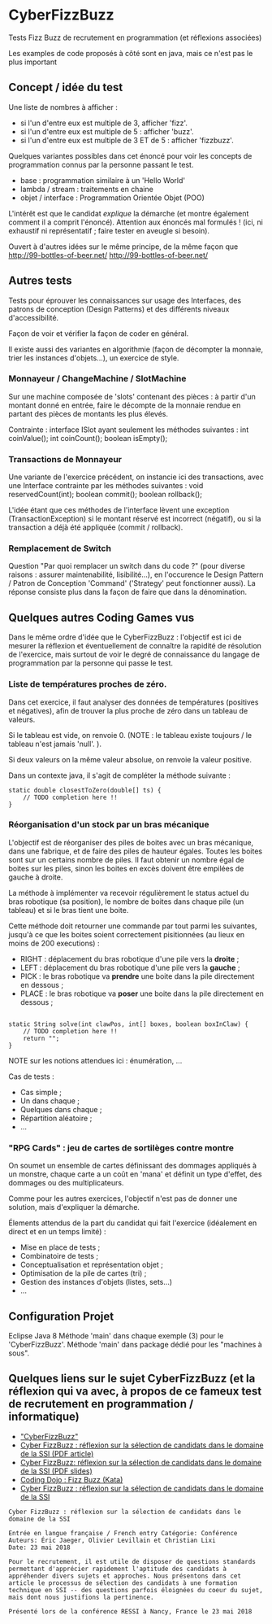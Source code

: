 # CyberFizzBuzz
Tests Fizz Buzz de recrutement en programmation (et réflexions associées)

Les examples de code proposés à côté sont en java, mais ce n'est pas le plus important

## Concept / idée du test

Une liste de nombres à afficher : 
* si l'un d'entre eux est multiple de 3, afficher 'fizz'. 
* si l'un d'entre eux est multiple de 5 : afficher 'buzz'. 
* si l'un d'entre eux est multiple de 3 ET de 5 : afficher 'fizzbuzz'. 

Quelques variantes possibles dans cet énoncé pour voir les concepts de programmation connus par la personne passant le test. 
* base : programmation similaire à un 'Hello World'
* lambda / stream : traitements en chaine
* objet / interface : Programmation Orientée Objet (POO)

L'intérêt est que le candidat *explique* la démarche (et montre également comment il a comprit l'énoncé). Attention aux énoncés mal formulés ! (ici, ni exhaustif ni représentatif ; faire tester en aveugle si besoin). 

Ouvert à d'autres idées sur le même principe, de la même façon que http://99-bottles-of-beer.net/ <http://99-bottles-of-beer.net/>

## Autres tests

Tests pour éprouver les connaissances sur usage des Interfaces, des patrons de conception (Design Patterns) et des différents niveaux d'accessibilité. 

Façon de voir et vérifier la façon de coder en général. 

Il existe aussi des variantes en algorithmie (façon de décompter la monnaie, trier les instances d'objets...), un exercice de style. 

### Monnayeur / ChangeMachine / SlotMachine

Sur une machine composée de 'slots' contenant des pièces : à partir d'un montant donné en entrée, faire le décompte de la monnaie rendue en partant des pièces de montants les plus élevés. 

Contrainte : interface ISlot ayant seulement les méthodes suivantes : int coinValue(); int coinCount(); boolean isEmpty();

### Transactions de Monnayeur

Une variante de l'exercice précédent, on instancie ici des transactions, avec une Interface contrainte par les méthodes suivantes : void reservedCount(int); boolean commit(); boolean rollback();

L'idée étant que ces méthodes de l'interface lèvent une exception (TransactionException) si le montant réservé est incorrect (négatif), ou si la transaction a déjà été appliquée (commit / rollback). 

### Remplacement de Switch

Question "Par quoi remplacer un switch dans du code ?" (pour diverse raisons : assurer maintenabilité, lisibilité...), en l'occurence le Design Pattern / Patron de Conception 'Command' ('Strategy' peut fonctionner aussi). La réponse consiste plus dans la façon de faire que dans la dénomination. 

## Quelques autres Coding Games vus

Dans le même ordre d'idée que le CyberFizzBuzz : l'objectif est ici de mesurer la réflexion et éventuellement de connaître la rapidité de résolution de l'exercice, mais surtout de voir le degré de connaissance du langage de programmation par la personne qui passe le test. 

### Liste de températures proches de zéro. 

Dans cet exercice, il faut analyser des données de températures (positives et négatives), afin de trouver la plus proche de zéro dans un tableau de valeurs. 

Si le tableau est vide, on renvoie 0. (NOTE : le tableau existe toujours / le tableau n'est jamais 'null'. ). 

Si deux valeurs on la même valeur absolue, on renvoie la valeur positive. 

Dans un contexte java, il s'agit de compléter la méthode suivante : 

```
static double closestToZero(double[] ts) {
	// TODO completion here !!
}

```


### Réorganisation d'un stock par un bras mécanique

L'objectif est de réorganiser des piles de boites avec un bras mécanique, dans une fabrique, et de faire des piles de hauteur égales. Toutes les boites sont sur un certains nombre de piles. Il faut obtenir un nombre égal de boites sur les piles, sinon les boites en excès doivent être empilées de gauche à droite. 

La méthode à implémenter va recevoir régulièrement le status actuel du bras robotique (sa position), le nombre de boites dans chaque pile (un tableau) et si le bras tient une boite. 

Cette méthode doit retourner une commande par tout parmi les suivantes, jusqu'à ce que les boites soient correctement pisitionnées (au lieux en moins de 200 executions) : 

* RIGHT : déplacement du bras robotique d'une pile vers la  __droite__  ; 
* LEFT : déplacement du bras robotique d'une pile vers la  __gauche__  ; 
* PICK : le bras robotique va  __prendre__  une boite dans la pile directement en dessous ; 
* PLACE : le bras robotique va  __poser__  une boite dans la pile directement en dessous ; 

```

static String solve(int clawPos, int[] boxes, boolean boxInClaw) {
	// TODO completion here !!
	return "";
}

```

NOTE sur les notions attendues ici : énumération, ...

Cas de tests : 
* Cas simple ; 
* Un dans chaque ; 
* Quelques dans chaque ; 
* Répartition aléatoire ; 
* ... 

### "RPG Cards" : jeu de cartes de sortilèges contre montre

On soumet un ensemble de cartes définissant des dommages appliqués à un monstre, chaque carte a un coût en 'mana' et définit un type d'effet, des dommages ou des multiplicateurs. 

Comme pour les autres exercices, l'objectif n'est pas de donner une solution, mais d'expliquer la démarche. 

Élements attendus de la part du candidat qui fait l'exercice (idéalement en direct et en un temps limité) : 
  * Mise en place de tests ; 
  * Combinatoire de tests ; 
  * Conceptualisation et représentation objet ; 
  * Optimisation de la pile de cartes (tri) ; 
  * Gestion des instances d'objets (listes, sets...)
  * ... 

## Configuration Projet

Eclipse
Java 8
Méthode 'main' dans chaque exemple (3) pour le 'CyberFizzBuzz'. 
Méthode 'main' dans package dédié pour les "machines à sous". 

## Quelques liens sur le sujet CyberFizzBuzz (et la réflexion qui va avec, à propos de ce fameux test de recrutement en programmation / informatique)

  * ["CyberFizzBuzz"](https://www.sstic.org/media/SSTIC2016/SSTIC-actes/fizzbuzz_cyber/SSTIC2016-Article-fizzbuzz_cyber-jaeger_levillain_kDY1GGu.pdf)
  * [Cyber FizzBuzz : réflexion sur la sélection de candidats dans le
domaine de la SSI (PDF article)](https://ressi2018.sciencesconf.org/187155/document)
  * [Cyber FizzBuzz: réflexion sur la sélection de candidats
dans le domaine de la SSI (PDF slides)](https://paperstreet.picty.org/yeye/resources/conf-ressi-JaegerLL18/slides.pdf)
  * [Coding Dojo : Fizz Buzz (Kata)](http://codingdojo.org/kata/FizzBuzz/)
  * [Cyber FizzBuzz : réflexion sur la sélection de candidats dans le domaine de la SSI](https://paperstreet.picty.org/yeye/2018/conf-ressi-JaegerLL18/)

```
Cyber FizzBuzz : réflexion sur la sélection de candidats dans le domaine de la SSI

Entrée en langue française / French entry Catégorie: Conférence Auteurs: Éric Jaeger, Olivier Levillain et Christian Lixi
Date: 23 mai 2018

Pour le recrutement, il est utile de disposer de questions standards permettant d'apprécier rapidement l'aptitude des candidats à appréhender divers sujets et approches. Nous présentons dans cet article le processus de sélection des candidats à une formation technique en SSI -- des questions parfois éloignées du coeur du sujet, mais dont nous justifions la pertinence.

Présenté lors de la conférence RESSI à Nancy, France le 23 mai 2018
```


